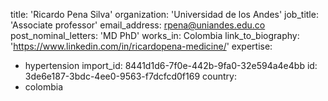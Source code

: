 title: 'Ricardo Pena Silva'
organization: 'Universidad de los Andes'
job_title: 'Associate professor'
email_address: rpena@uniandes.edu.co
post_nominal_letters: 'MD PhD'
works_in: Colombia
link_to_biography: 'https://www.linkedin.com/in/ricardopena-medicine/'
expertise:
  - hypertension
import_id: 8441d1d6-7f0e-442b-9fa0-32e594a4e4bb
id: 3de6e187-3bdc-4ee0-9563-f7dcfcd0f169
country:
  - colombia
